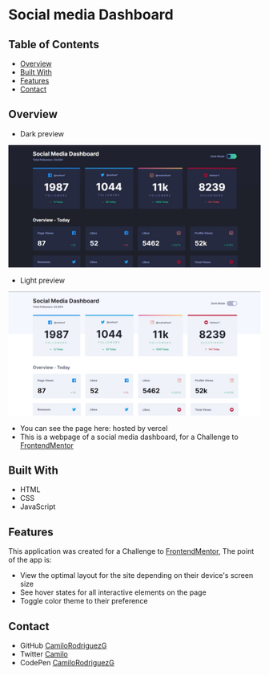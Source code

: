 # Social media Dashboard
<!-- TABLE OF CONTENTS -->

## Table of Contents

- [Overview](#overview)
- [Built With](#built-with)
- [Features](#features)
- [Contact](#contact)

<!-- OVERVIEW -->

## Overview
- Dark preview

![Preview-dark](https://github.com/CamiloRodriguezG/social-media-dashboard/blob/main/previews/dark-preview.jpg)
- Light preview

![Preview-ligth](https://github.com/CamiloRodriguezG/social-media-dashboard/blob/main/previews/ligth-preview.jpg)

- You can see the page here:  hosted by vercel
- This is a webpage of a social media dashboard,  for a Challenge to [FrontendMentor](https://www.frontendmentor.io/)

## Built With

- HTML
- CSS
- JavaScript


## Features

This application was created for a Challenge to [FrontendMentor](https://www.frontendmentor.io/), The point of the app is:
- View the optimal layout for the site depending on their device's screen size
- See hover states for all interactive elements on the page
- Toggle color theme to their preference

## Contact

<!-- - Website [your-website.com](https://{your-web-site-link})-->
- GitHub [CamiloRodriguezG](https://github.com/CamiloRodriguezG)
- Twitter [Camilo](https://twitter.com/Camilo13078226)
- CodePen [CamiloRodriguezG](https://codepen.io/camilorodriguezg)

